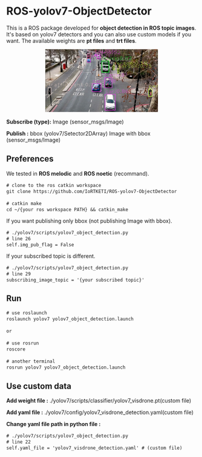 # ROS-yolov7-ObjectDetector
This is a ROS package developed for **object detection in ROS topic images**. It's based on yolov7 detectors and you can also use custom models if you want. The available weights are **pt files** and **trt files**.

<div align="center">
    <a href="./">
        <img src="./yolov7/scripts/runs/detect/test.JPG" width="59%"/>
    </a>
</div>

**Subscribe (type):**
Image (sensor_msgs/Image)

**Publish :**
bbox (yolov7/Setector2DArray)
Image with bbox (sensor_msgs/Image)


## Preferences
We tested in
**ROS melodic** and **ROS noetic** (recommand).

``` shell
# clone to the ros catkin workspace
git clone https://github.com/IoRTKETI/ROS-yolov7-ObjectDetector

# catkin make
cd ~/{your ros workspace PATH} && catkin_make

```


If you want publishing only bbox (not publishing Image with bbox).
``` shell
# ./yolov7/scripts/yolov7_object_detection.py
# line 26
self.img_pub_flag = False
```

If your subscribed topic is different.
``` shell
# ./yolov7/scripts/yolov7_object_detection.py
# line 29
subscribing_image_topic = '{your subscribed topic}'
```




## Run
``` shell
# use roslaunch
roslaunch yolov7 yolov7_object_detection.launch

or

# use rosrun
roscore

# another terminal
rosrun yolov7 yolov7_object_detection.launch
```



## Use custom data

**Add weight file :** ./yolov7/scripts/classifier/yolov7_visdrone.pt(custom file)

**Add yaml file :** ./yolov7/config/yolov7_visdrone_detection.yaml(custom file)

**Change yaml file path in python file :**
``` shell
# ./yolov7/scripts/yolov7_object_detection.py
# line 22
self.yaml_file = 'yolov7_visdrone_detection.yaml' # (custom file)
```
